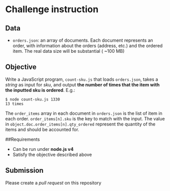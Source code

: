 # Challenge instruction

## Data
* `orders.json`: an array of documents. Each document represents an order, with information about the orders (address, etc.) and the ordered item. The real data size will be substantial ( ~100 MB)

## Objective
Write a JavaScript program, `count-sku.js` that loads `orders.json`, takes a *string* as input for *sku*, and output **the number of times that the item with the inputted sku is ordered**. E.g.:

    $ node count-sku.js 1330
    13 times

The `order_items` array in each document in `orders.json` is the list of item in each order. `order_items[n].sku` is the key to match with the input. The value in `object.doc.order_items[n].qty_ordered` represent the quantity of the items and should be accounted for.

##Requirements

* Can be run under **node.js v4**
* Satisfy the objective described above

## Submission
Please create a *pull request* on this repository
